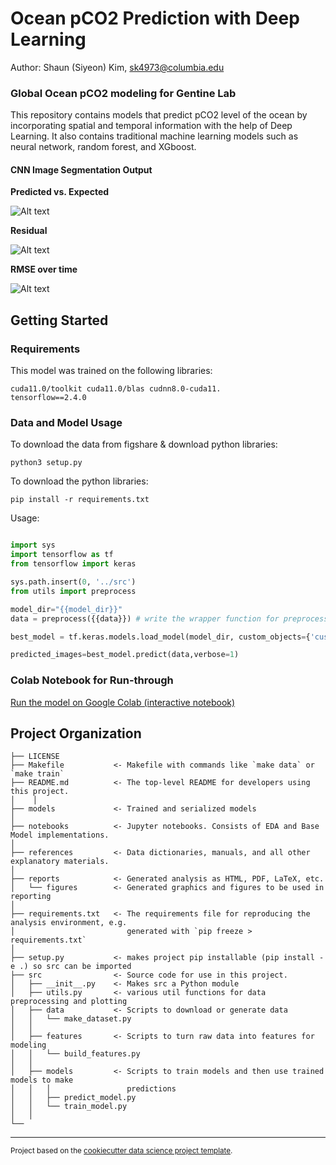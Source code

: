 Ocean pCO2 Prediction with Deep Learning
==============================

Author: Shaun (Siyeon) Kim, [sk4973@columbia.edu](mailto:sk4973@columbia.edu)

### Global Ocean pCO2 modeling for Gentine Lab

This repository contains models that predict pCO2 level of the ocean by incorporating spatial and temporal information with the help of Deep Learning. It also contains traditional machine learning models such as neural network, random forest, and XGboost.  

#### CNN Image Segmentation Output
**Predicted vs. Expected**

![Alt text](https://github.com/sk981102/ocean_co2/blob/main/assets/comparison.png)

**Residual**

![Alt text](https://github.com/sk981102/ocean_co2/blob/main/assets/residual.png)

**RMSE over time**

![Alt text](https://github.com/sk981102/ocean_co2/blob/main/assets/overtime.png)


Getting Started
------------

### Requirements
This model was trained on the following libraries:

```` 
cuda11.0/toolkit cuda11.0/blas cudnn8.0-cuda11.
tensorflow==2.4.0
````

### Data and Model Usage
To download the data from figshare & download python libraries:
```` 
python3 setup.py
````

To download the python libraries:
```` 
pip install -r requirements.txt
````

Usage:
```python

import sys
import tensorflow as tf
from tensorflow import keras

sys.path.insert(0, '../src')
from utils import preprocess

model_dir="{{model_dir}}"
data = preprocess({{data}}) # write the wrapper function for preprocessing data

best_model = tf.keras.models.load_model(model_dir, custom_objects={'custom_rmse':custom_rmse})

predicted_images=best_model.predict(data,verbose=1)

```

### Colab Notebook for Run-through

[Run the model on Google Colab (interactive notebook)](https://colab.research.google.com/drive/1GX6e0XXeGSb7F4sZDQwSW4cA7dwgMc7I)



Project Organization
------------
    ├── LICENSE
    ├── Makefile           <- Makefile with commands like `make data` or `make train`
    ├── README.md          <- The top-level README for developers using this project.
    │    │
    ├── models             <- Trained and serialized models
    │
    ├── notebooks          <- Jupyter notebooks. Consists of EDA and Base Model implementations.
    │
    ├── references         <- Data dictionaries, manuals, and all other explanatory materials.
    │
    ├── reports            <- Generated analysis as HTML, PDF, LaTeX, etc.
    │   └── figures        <- Generated graphics and figures to be used in reporting
    │
    ├── requirements.txt   <- The requirements file for reproducing the analysis environment, e.g.
    │                         generated with `pip freeze > requirements.txt`
    │
    ├── setup.py           <- makes project pip installable (pip install -e .) so src can be imported
    ├── src                <- Source code for use in this project.
    │   ├── __init__.py    <- Makes src a Python module
    │   ├── utils.py       <- various util functions for data preprocessing and plotting
    │   ├── data           <- Scripts to download or generate data
    │   │   └── make_dataset.py
    │   │
    │   ├── features       <- Scripts to turn raw data into features for modeling
    │   │   └── build_features.py
    │   │
    │   ├── models         <- Scripts to train models and then use trained models to make
    │   │   │                 predictions
    │   │   ├── predict_model.py
    │   │   └── train_model.py
    │   │
    └── 


--------

<p><small>Project based on the <a target="_blank" href="https://drivendata.github.io/cookiecutter-data-science/">cookiecutter data science project template</a>.
